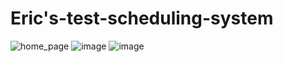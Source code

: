 # Eric's-test-scheduling-system
![home_page](https://user-images.githubusercontent.com/57223094/114956577-d6f2f980-9e67-11eb-91dd-cb0c48541287.PNG)
![image](https://user-images.githubusercontent.com/57223094/114956658-043fa780-9e68-11eb-953f-c4f8e32e9f0d.png)
![image](https://user-images.githubusercontent.com/57223094/114956775-3bae5400-9e68-11eb-9966-9ea2fe170354.png)
